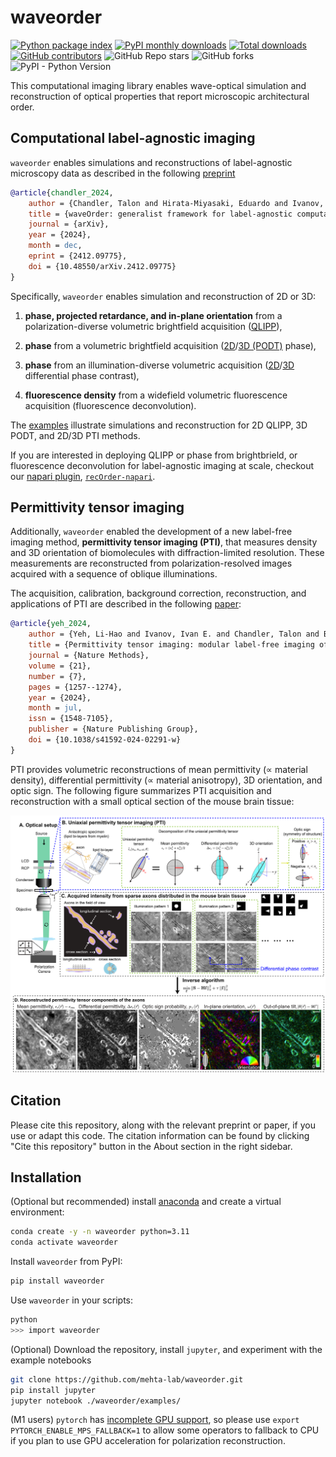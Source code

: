 # waveorder

[![Python package index](https://img.shields.io/pypi/v/waveorder.svg)](https://pypi.org/project/waveorder)
[![PyPI monthly downloads](https://img.shields.io/pypi/dm/waveorder.svg)](https://pypistats.org/packages/waveorder)
[![Total downloads](https://pepy.tech/badge/waveorder)](https://pepy.tech/project/waveorder)
[![GitHub contributors](https://img.shields.io/github/contributors-anon/mehta-lab/waveorder)](https://github.com/mehta-lab/waveorder/graphs/contributors)
![GitHub Repo stars](https://img.shields.io/github/stars/mehta-lab/waveorder)
![GitHub forks](https://img.shields.io/github/forks/mehta-lab/waveorder)
![PyPI - Python Version](https://img.shields.io/pypi/pyversions/waveorder)


This computational imaging library enables wave-optical simulation and reconstruction of optical properties that report microscopic architectural order.

## Computational label-agnostic imaging

`waveorder` enables simulations and reconstructions of label-agnostic microscopy data as described in the following [preprint](https://arxiv.org/abs/2412.09775)
```bibtex
@article{chandler_2024,
    author = {Chandler, Talon and Hirata-Miyasaki, Eduardo and Ivanov, Ivan E. and Liu, Ziwen and Sundarraman, Deepika and Ryan, Allyson Quinn and Jacobo, Adrian and Balla, Keir and Mehta, Shalin B.},
	title = {waveOrder: generalist framework for label-agnostic computational microscopy},
	journal = {arXiv},
	year = {2024},
	month = dec,
	eprint = {2412.09775},
	doi = {10.48550/arXiv.2412.09775}
}
 ```

Specifically, `waveorder` enables simulation and reconstruction of 2D or 3D:

1. __phase, projected retardance, and in-plane orientation__ from a polarization-diverse volumetric brightfield acquisition ([QLIPP](https://elifesciences.org/articles/55502)),

2. __phase__ from a volumetric brightfield acquisition ([2D](https://www.osapublishing.org/ao/abstract.cfm?uri=ao-54-28-8566)/[3D (PODT)](https://www.osapublishing.org/ao/abstract.cfm?uri=ao-57-1-a205) phase),

3. __phase__ from an illumination-diverse volumetric acquisition ([2D](https://www.osapublishing.org/oe/fulltext.cfm?uri=oe-23-9-11394&id=315599)/[3D](https://www.osapublishing.org/boe/fulltext.cfm?uri=boe-7-10-3940&id=349951) differential phase contrast),

4. __fluorescence density__ from a widefield volumetric fluorescence acquisition (fluorescence deconvolution).  

The [examples](https://github.com/mehta-lab/waveorder/tree/main/examples) illustrate simulations and reconstruction for 2D QLIPP, 3D PODT, and 2D/3D PTI methods.

If you are interested in deploying QLIPP or phase from brightbrield, or fluorescence deconvolution for label-agnostic imaging at scale, checkout our [napari plugin](https://www.napari-hub.org/plugins/recOrder-napari),  [`recOrder-napari`](https://github.com/mehta-lab/recOrder).

## Permittivity tensor imaging 

Additionally, `waveorder` enabled the development of a new label-free imaging method, __permittivity tensor imaging (PTI)__, that measures density and  3D orientation of biomolecules with diffraction-limited resolution. These measurements are reconstructed from polarization-resolved images acquired with a sequence of oblique illuminations.

The acquisition, calibration, background correction, reconstruction, and applications of PTI are described in the following [paper](https://doi.org/10.1101/2020.12.15.422951):

```bibtex
@article{yeh_2024,
	author = {Yeh, Li-Hao and Ivanov, Ivan E. and Chandler, Talon and Byrum, Janie R. and Chhun, Bryant B. and Guo, Syuan-Ming and Foltz, Cameron and Hashemi, Ezzat and Perez-Bermejo, Juan A. and Wang, Huijun and Yu, Yanhao and Kazansky, Peter G. and Conklin, Bruce R. and Han, May H. and Mehta, Shalin B.},
	title = {Permittivity tensor imaging: modular label-free imaging of 3D dry mass and 3D orientation at high resolution},
	journal = {Nature Methods},
	volume = {21},
	number = {7},
	pages = {1257--1274},
	year = {2024},
	month = jul,
	issn = {1548-7105},
	publisher = {Nature Publishing Group},
	doi = {10.1038/s41592-024-02291-w}
}
 ```

PTI provides volumetric reconstructions of mean permittivity ($\propto$ material density), differential permittivity ($\propto$ material anisotropy), 3D orientation, and optic sign. The following figure summarizes PTI acquisition and reconstruction with a small optical section of the mouse brain tissue:

![Data_flow](https://github.com/mehta-lab/waveorder/blob/main/readme.png?raw=true)

## Citation

Please cite this repository, along with the relevant preprint or paper, if you use or adapt this code. The citation information can be found by clicking "Cite this repository" button in the About section in the right sidebar.

## Installation

(Optional but recommended) install [anaconda](https://www.anaconda.com/products/distribution) and create a virtual environment:

```sh
conda create -y -n waveorder python=3.11
conda activate waveorder
```

Install `waveorder` from PyPI:

```sh
pip install waveorder
```

Use `waveorder` in your scripts:

```sh
python
>>> import waveorder
```

(Optional) Download the repository, install `jupyter`, and experiment with the example notebooks

```sh
git clone https://github.com/mehta-lab/waveorder.git
pip install jupyter
jupyter notebook ./waveorder/examples/
```

(M1 users) `pytorch` has [incomplete GPU support](https://github.com/pytorch/pytorch/issues/77764),
so please use `export PYTORCH_ENABLE_MPS_FALLBACK=1`
to allow some operators to fallback to CPU
if you plan to use GPU acceleration for polarization reconstruction. 